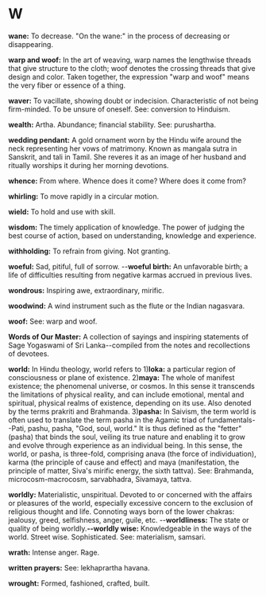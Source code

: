 W
=

**wane:** To decrease. "On the wane:" in the process of decreasing or
disappearing.

**warp and woof:** In the art of weaving, warp names the lengthwise
threads that give structure to the cloth; woof denotes the crossing
threads that give design and color. Taken together, the expression "warp
and woof" means the very fiber or essence of a thing.

**waver:** To vacillate, showing doubt or indecision. Characteristic of
not being firm-minded. To be unsure of oneself. See: conversion to
Hinduism.

**wealth:** Artha. Abundance; financial stability. See: purushartha.

**wedding pendant:** A gold ornament worn by the Hindu wife around the
neck representing her vows of matrimony. Known as mangala sutra in
Sanskrit, and tali in Tamil. She reveres it as an image of her husband
and ritually worships it during her morning devotions.

**whence:** From where. Whence does it come? Where does it come from?

**whirling:** To move rapidly in a circular motion.

**wield:** To hold and use with skill.

**wisdom:** The timely application of knowledge. The power of judging
the best course of action, based on understanding, knowledge and
experience.

**withholding:** To refrain from giving. Not granting.

**woeful:** Sad, pitiful, full of sorrow. --**woeful birth:** An
unfavorable birth; a life of difficulties resulting from negative karmas
accrued in previous lives.

**wondrous:** Inspiring awe, extraordinary, mirific.

**woodwind:** A wind instrument such as the flute or the Indian
nagasvara.

**woof:** See: warp and woof.

**Words of Our Master:** A collection of sayings and inspiring
statements of Sage Yogaswami of Sri Lanka--compiled from the notes and
recollections of devotees.

**world:** In Hindu theology, world refers to 1)**loka:** a particular
region of consciousness or plane of existence. 2)**maya:** The whole of
manifest existence; the phenomenal universe, or cosmos. In this sense it
transcends the limitations of physical reality, and can include
emotional, mental and spiritual, physical realms of existence, depending
on its use. Also denoted by the terms prakriti and Brahmanda.
3)**pasha:** In Saivism, the term world is often used to translate the
term pasha in the Agamic triad of fundamentals--Pati, pashu, pasha,
"God, soul, world." It is thus defined as the "fetter" (pasha) that
binds the soul, veiling its true nature and enabling it to grow and
evolve through experience as an individual being. In this sense, the
world, or pasha, is three-fold, comprising anava (the force of
individuation), karma (the principle of cause and effect) and maya
(manifestation, the principle of matter, Siva's mirific energy, the
sixth tattva). See: Brahmanda, microcosm-macrocosm, sarvabhadra,
Sivamaya, tattva.

**worldly:** Materialistic, unspiritual. Devoted to or concerned with
the affairs or pleasures of the world, especially excessive concern to
the exclusion of religious thought and life. Connoting ways born of the
lower chakras: jealousy, greed, selfishness, anger, guile,
etc. --**worldliness:** The state or quality of being
worldly.**--worldly wise:** Knowledgeable in the ways of the world.
Street wise. Sophisticated. See: materialism, samsari.

**wrath:** Intense anger. Rage.

**written prayers:** See: lekhaprartha havana.

**wrought:** Formed, fashioned, crafted, built.


